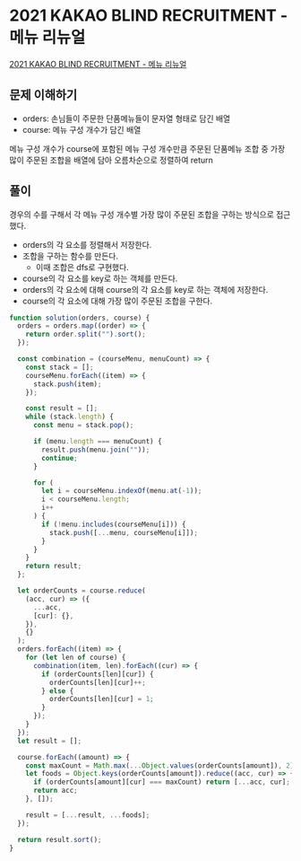 # 2021 KAKAO BLIND RECRUITMENT - 메뉴 리뉴얼

[2021 KAKAO BLIND RECRUITMENT - 메뉴 리뉴얼](https://programmers.co.kr/learn/courses/30/lessons/72411)

## 문제 이해하기

- orders: 손님들이 주문한 단품메뉴들이 문자열 형태로 담긴 배열
- course: 메뉴 구성 개수가 담긴 배열

메뉴 구성 개수가 course에 포함된 메뉴 구성 개수만큼 주문된 단품메뉴 조합 중 가장 많이 주문된 조합을 배열에 담아 오름차순으로 정렬하여 return

## 풀이

경우의 수를 구해서 각 메뉴 구성 개수별 가장 많이 주문된 조합을 구하는 방식으로 접근했다.

- orders의 각 요소를 정렬해서 저장한다.
- 조합을 구하는 함수를 만든다.
  - 이때 조합은 dfs로 구현했다.
- course의 각 요소를 key로 하는 객체를 만든다.
- orders의 각 요소에 대해 course의 각 요소를 key로 하는 객체에 저장한다.
- course의 각 요소에 대해 가장 많이 주문된 조합을 구한다.

```javascript
function solution(orders, course) {
  orders = orders.map((order) => {
    return order.split("").sort();
  });

  const combination = (courseMenu, menuCount) => {
    const stack = [];
    courseMenu.forEach((item) => {
      stack.push(item);
    });

    const result = [];
    while (stack.length) {
      const menu = stack.pop();

      if (menu.length === menuCount) {
        result.push(menu.join(""));
        continue;
      }

      for (
        let i = courseMenu.indexOf(menu.at(-1));
        i < courseMenu.length;
        i++
      ) {
        if (!menu.includes(courseMenu[i])) {
          stack.push([...menu, courseMenu[i]]);
        }
      }
    }
    return result;
  };

  let orderCounts = course.reduce(
    (acc, cur) => ({
      ...acc,
      [cur]: {},
    }),
    {}
  );
  orders.forEach((item) => {
    for (let len of course) {
      combination(item, len).forEach((cur) => {
        if (orderCounts[len][cur]) {
          orderCounts[len][cur]++;
        } else {
          orderCounts[len][cur] = 1;
        }
      });
    }
  });
  let result = [];

  course.forEach((amount) => {
    const maxCount = Math.max(...Object.values(orderCounts[amount]), 2);
    let foods = Object.keys(orderCounts[amount]).reduce((acc, cur) => {
      if (orderCounts[amount][cur] === maxCount) return [...acc, cur];
      return acc;
    }, []);

    result = [...result, ...foods];
  });

  return result.sort();
}
```
